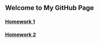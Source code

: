 ## Welcome to My GitHub Page


### [Homework 1](https://bu-ie-360.github.io/spring22-selinnangin/IE360_HW1.html)

### [Homework 2](https://bu-ie-360.github.io/spring22-selinnangin/HW-2/IE360-HW2.html)



